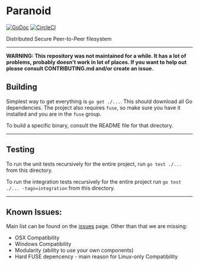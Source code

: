 Paranoid
========
[![GoDoc](https://godoc.org/github.com/pp2p/paranoid?status.svg)](https://godoc.org/github.com/pp2p/paranoid)
[![CircleCI](https://circleci.com/gh/pp2p/paranoid/tree/master.svg?style=shield)](https://circleci.com/gh/pp2p/paranoid/tree/master)

Distributed Secure Peer-to-Peer filesystem

---

__WARNING: This repository was not maintained for a while. It has a lot of
problems, probably doesn't work in lot of places. If you want to help out
please consult CONTRIBUTING.md and/or create an issue.__

## Building
Simplest way to get everything is `go get ./...`. This should download all
Go dependencies. The project also requires `fuse`, so make sure you have it
installed and you are in the `fuse` group.

To build a specific binary, consult the README file for that directory.

---

## Testing
To run the unit tests recursively for the entire project, run `go test ./...` from this directory.

To run the integration tests recursively for the entire project run `go test ./... -tags=integration` from this directory.

---

## Known Issues:
Main list can be found on the [issues](https://github.com/pp2p/issues) page.
Other than that we are missing:

- OSX Compatibility
- Windows Compatibility
- Modularity (ability to use your own components)
- Hard FUSE depencency - main reason for Linux-only Compatibility
